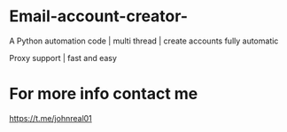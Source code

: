 # Email-account-creator-
A Python automation code | multi thread | create accounts fully automatic

Proxy support | fast and easy 

# For more info contact me
https://t.me/johnreal01
